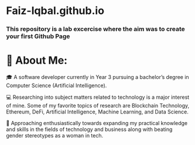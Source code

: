 # Faiz-Iqbal.github.io
<h3>This repository is a lab excercise where the aim was to create your first Github Page </h3>

# 💫 About Me:
:mortar_board: A software developer currently in Year 3 pursuing a bachelor’s degree in Computer Science (Artificial Intelligence). 

:computer: Researching into subject matters related to technology is a major interest of mine. Some of my favorite topics of research are Blockchain Technology,     Ethereum, DeFi, Artificial Intelligence, Machine Learning, and Data Science. 

:information_desk_person: Approaching enthusiastically towards expanding my practical knowledge and skills in the fields of technology and business along with beating gender stereotypes as a woman in tech.
